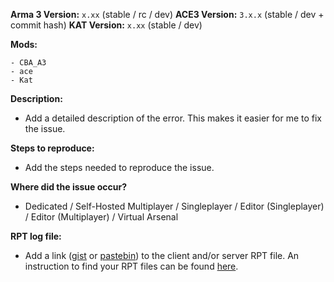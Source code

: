 **Arma 3 Version:** `x.xx` (stable / rc / dev)
**ACE3 Version:** `3.x.x` (stable / dev + commit hash)
**KAT Version:** `x.xx` (stable / dev)


**Mods:**
```
- CBA_A3
- ace
- Kat
```

**Description:**
- Add a detailed description of the error. This makes it easier for me to fix the issue.

**Steps to reproduce:**
- Add the steps needed to reproduce the issue.

**Where did the issue occur?**
- Dedicated / Self-Hosted Multiplayer / Singleplayer / Editor (Singleplayer) / Editor (Multiplayer) / Virtual Arsenal

**RPT log file:**
- Add a link ([gist](https://gist.github.com) or [pastebin](http://pastebin.com)) to the client and/or server RPT file. An instruction to find your RPT files can be found [here](https://community.bistudio.com/wiki/Crash_Files#Arma_3).
